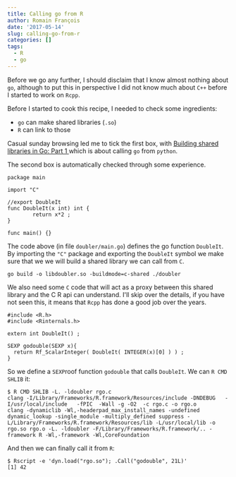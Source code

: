 ```yaml
---
title: Calling go from R
author: Romain François
date: '2017-05-14'
slug: calling-go-from-r
categories: []
tags:
  - R
  - go
---
```


Before we go any further, I should disclaim that I know almost nothing about `go`,
although to put this in perspective I did not know much about `C++` before
I started to work on `Rcpp`.

Before I started to cook this recipe, I needed to check some ingredients:
 - `go` can make shared libraries (`.so`)
 - `R` can link to those

Casual sunday browsing led me to tick the first box, with [Building shared libraries in Go: Part 1
](https://www.darkcoding.net/software/building-shared-libraries-in-go-part-1/) which is about
calling `go` from `python`.

The second box is automatically checked through some experience.

```{go, eval = FALSE}
package main

import "C"

//export DoubleIt
func DoubleIt(x int) int {
        return x*2 ;
}

func main() {}
```

The code above (in file `doubler/main.go`) defines the go function `DoubleIt`. By importing the
`"C"` package and exporting the `DoubleIt` symbol we make sure that we we will build
a shared library we can call from `C`.

```
go build -o libdoubler.so -buildmode=c-shared ./doubler
```

We also need some `C` code that will act as a proxy between this shared library and the
C R api can understand. I'll skip over the details, if you have not seen this, it means that
`Rcpp` has done a good job over the years.

```
#include <R.h>
#include <Rinternals.h>

extern int DoubleIt() ;

SEXP godouble(SEXP x){
  return Rf_ScalarInteger( DoubleIt( INTEGER(x)[0] ) ) ;
}
```

So we define a `SEXP`roof function `godouble` that calls `DoubleIt`. We can `R CMD SHLIB` it:

```
$ R CMD SHLIB -L. -ldoubler rgo.c
clang -I/Library/Frameworks/R.framework/Resources/include -DNDEBUG   -I/usr/local/include   -fPIC  -Wall -g -O2  -c rgo.c -o rgo.o
clang -dynamiclib -Wl,-headerpad_max_install_names -undefined dynamic_lookup -single_module -multiply_defined suppress -L/Library/Frameworks/R.framework/Resources/lib -L/usr/local/lib -o rgo.so rgo.o -L. -ldoubler -F/Library/Frameworks/R.framework/.. -framework R -Wl,-framework -Wl,CoreFoundation
```

And then we can finally call it from `R`:

```
$ Rscript -e 'dyn.load("rgo.so"); .Call("godouble", 21L)'
[1] 42
```

